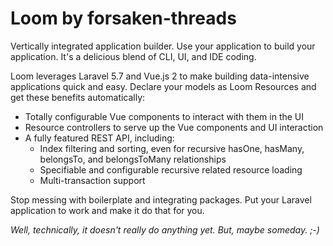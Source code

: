 # Loom by forsaken-threads
Vertically integrated application builder.  Use your application to build your application.  It's a delicious blend of CLI, UI, and IDE coding.

Loom leverages Laravel 5.7 and Vue.js 2 to make building data-intensive applications quick and easy.  Declare your models as Loom Resources and get these benefits automatically:

* Totally configurable Vue components to interact with them in the UI
* Resource controllers to serve up the Vue components and UI interaction
* A fully featured REST API, including:
  * Index filtering and sorting, even for recursive hasOne, hasMany, belongsTo, and belongsToMany relationships
  * Specifiable and configurable recursive related resource loading
  * Multi-transaction support

Stop messing with boilerplate and integrating packages.  Put your Laravel application to work and make it do that for you.

*Well, technically, it doesn't really do anything yet. But, maybe someday. ;-)*
